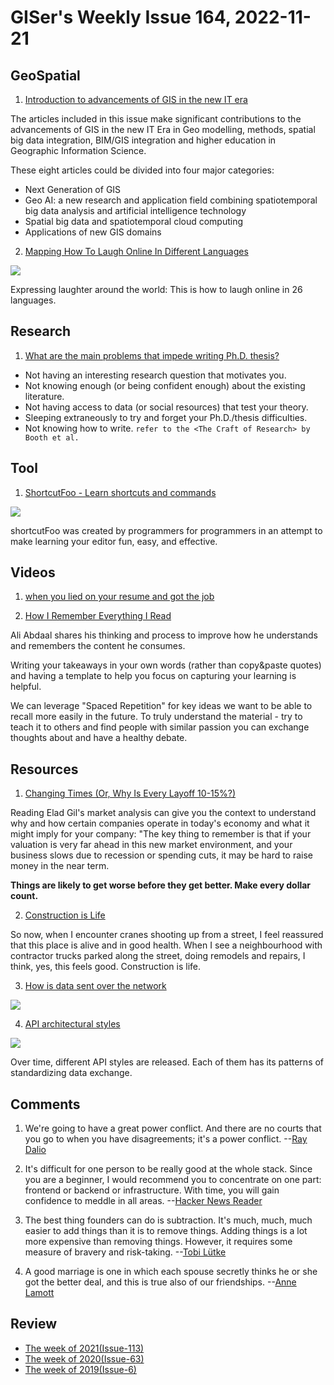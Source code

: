 # GISer's Weekly Issue 164, 2022-11-21

## GeoSpatial

1. [Introduction to advancements of GIS in the new IT era](https://www.tandfonline.com/doi/full/10.1080/19475683.2021.1890920)

The articles included in this issue make significant contributions to the advancements of GIS in the new IT Era in Geo modelling, methods, spatial big data integration, BIM/GIS integration and higher education in Geographic Information Science.

These eight articles could be divided into four major categories:

- Next Generation of GIS
- Geo AI: a new research and application field combining spatiotemporal big data analysis and artificial intelligence technology
- Spatial big data and spatiotemporal cloud computing
- Applications of new GIS domains

2. [Mapping How To Laugh Online In Different Languages](https://preply.com/en/d/laughing-around-the-world-map--lp)

![](https://avatars.preply.com/inbound/media/20220405/Preply_Laugh_map.jpg)

Expressing laughter around the world: This is how to laugh online in 26 languages.

## Research

1. [What are the main problems that impede writing Ph.D. thesis?](https://www.quora.com/What-are-the-main-problems-that-impede-writing-PhD-thesis)

- Not having an interesting research question that motivates you.
- Not knowing enough (or being confident enough) about the existing literature.
- Not having access to data (or social resources) that test your theory.
- Sleeping extraneously to try and forget your Ph.D./thesis difficulties.
- Not knowing how to write. `refer to the <The Craft of Research> by Booth et al.`

## Tool

1. [ShortcutFoo - Learn shortcuts and commands](https://www.shortcutfoo.com/)

![](https://assets.bestxtools.com/s1/main/images/2022-11-17-15-50-01.png)

shortcutFoo was created by programmers for programmers in an attempt to make learning your editor fun, easy, and effective.

## Videos

1. [when you lied on your resume and got the job](https://twitter.com/darylginn/status/1592082675653042176)

2. [How I Remember Everything I Read](https://www.youtube.com/watch?v=AjoxkxM_I5g)

Ali Abdaal shares his thinking and process to improve how he understands and remembers the content he consumes.

Writing your takeaways in your own words (rather than copy&paste quotes) and having a template to help you focus on capturing your learning is helpful.

We can leverage "Spaced Repetition" for key ideas we want to be able to recall more easily in the future. To truly understand the material - try to teach it to others and find people with similar passion you can exchange thoughts about and have a healthy debate.

## Resources

1. [Changing Times (Or, Why Is Every Layoff 10-15%?)](https://blog.eladgil.com/p/changing-times-or-why-is-every-layoff)

Reading Elad Gil's market analysis can give you the context to understand why and how certain companies operate in today's economy and what it might imply for your company: "The key thing to remember is that if your valuation is very far ahead in this new market environment, and your business slows due to recession or spending cuts, it may be hard to raise money in the near term.

**Things are likely to get worse before they get better. Make every dollar count.**

2. [Construction is Life](https://kk.org/thetechnium/construction-is-life/)

So now, when I encounter cranes shooting up from a street, I feel reassured that this place is alive and in good health. When I see a neighbourhood with contractor trucks parked along the street, doing remodels and repairs, I think, yes, this feels good. Construction is life.

3. [How is data sent over the network](https://blog.bytebytego.com/p/twitter-architecture-2022-vs-2012)

![](https://substackcdn.com/image/fetch/w_1456,c_limit,f_webp,q_auto:good,fl_progressive:steep/https%3A%2F%2Fbucketeer-e05bbc84-baa3-437e-9518-adb32be77984.s3.amazonaws.com%2Fpublic%2Fimages%2Fa08739cd-d73b-4dd9-85bb-41293c45696f_2048x1455.jpeg)

4. [API architectural styles](https://blog.bytebytego.com/p/twitter-architecture-2022-vs-2012)

![](https://substackcdn.com/image/fetch/w_1456,c_limit,f_webp,q_auto:good,fl_progressive:steep/https%3A%2F%2Fbucketeer-e05bbc84-baa3-437e-9518-adb32be77984.s3.amazonaws.com%2Fpublic%2Fimages%2F5904d59f-287c-41e1-958f-f79b46342abf_1200x1057.jpeg)

Over time, different API styles are released. Each of them has its patterns of standardizing data exchange.

## Comments

1. We're going to have a great power conflict. And there are no courts that you go to when you have disagreements; it's a power conflict.
   --[Ray Dalio](https://thehustle.co/ray-dalio-chat/)

2. It's difficult for one person to be really good at the whole stack. Since you are a beginner, I would recommend you to concentrate on one part: frontend or backend or infrastructure. With time, you will gain confidence to meddle in all areas.
   --[Hacker News Reader](https://news.ycombinator.com/item?id=31958516)

3. The best thing founders can do is subtraction. It's much, much, much easier to add things than it is to remove things. Adding things is a lot more expensive than removing things. However, it requires some measure of bravery and risk-taking.
   --[Tobi Lütke](https://fs.blog/knowledge-project-podcast-transcripts/tobi-lutke-152/)

4. A good marriage is one in which each spouse secretly thinks he or she got the better deal, and this is true also of our friendships.
   --[Anne Lamott](https://fs.blog/brain-food/november-20-2022/)

## Review

- [The week of 2021(Issue-113)](https://github.com/lkcozy/weekly/blob/master/docs/2021/issue-113.md)
- [The week of 2020(Issue-63)](https://github.com/lkcozy/weekly/blob/master/docs/2020/issue-63.md)
- [The week of 2019(Issue-6)](https://github.com/lkcozy/weekly/blob/master/docs/2019/issue-6.md)

